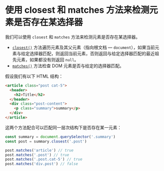 # 使用 closest 和 matches 方法来检测元素是否存在某选择器

我们可以使用 `closest` 和 `matches` 方法来检测元素是否存在某选择器。

- [`closest()`](https://developer.mozilla.org/en-US/docs/Web/API/Element/closest) 方法遍历元素及其父元素（指向根文档 — `document`），如果当前元素与给定选择器匹配，则返回当前元素，否则返回与给定选择器匹配的最近祖先元素，如果都没有则返回 `null`。
- [`matches()`](https://developer.mozilla.org/en-US/docs/Web/API/Element/matches) 方法检查 DOM 元素是否与给定的选择器匹配。

假设我们有以下 HTML 结构：

```html
<article class="post cat-5">
  <header>
    <h2>Title</h2>
  </header>
  <div class="post-content">
    <p class="summary">summary</p>
  </div>
</article>
```

这两个方法配合可以匹配同一层次结构下是否存在某一元素：

```js
const summary = document.querySelector('.summary')
const post = summary.closest('.post')

post.matches('article') // true
post.matches('.post') // true
post.matches('.post.cat-5') // true
post.matches('div.post') // false
```
